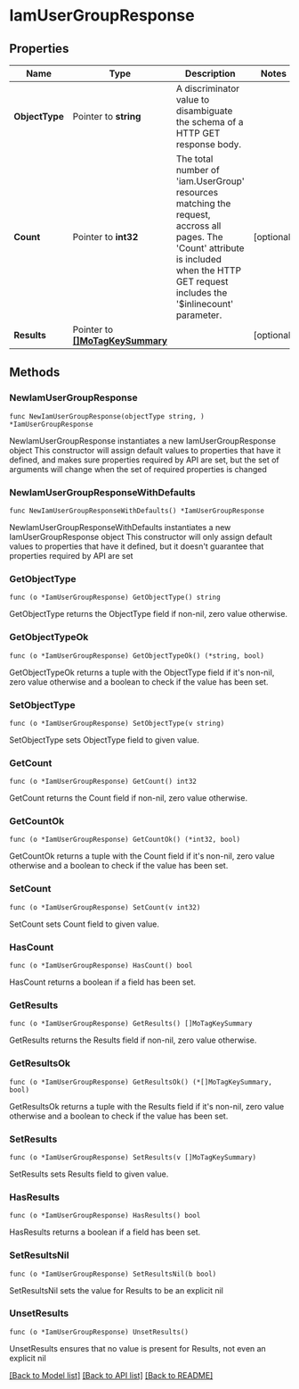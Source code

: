 # IamUserGroupResponse

## Properties

Name | Type | Description | Notes
------------ | ------------- | ------------- | -------------
**ObjectType** | Pointer to **string** | A discriminator value to disambiguate the schema of a HTTP GET response body. | 
**Count** | Pointer to **int32** | The total number of &#39;iam.UserGroup&#39; resources matching the request, accross all pages. The &#39;Count&#39; attribute is included when the HTTP GET request includes the &#39;$inlinecount&#39; parameter. | [optional] 
**Results** | Pointer to [**[]MoTagKeySummary**](MoTagKeySummary.md) |  | [optional] 

## Methods

### NewIamUserGroupResponse

`func NewIamUserGroupResponse(objectType string, ) *IamUserGroupResponse`

NewIamUserGroupResponse instantiates a new IamUserGroupResponse object
This constructor will assign default values to properties that have it defined,
and makes sure properties required by API are set, but the set of arguments
will change when the set of required properties is changed

### NewIamUserGroupResponseWithDefaults

`func NewIamUserGroupResponseWithDefaults() *IamUserGroupResponse`

NewIamUserGroupResponseWithDefaults instantiates a new IamUserGroupResponse object
This constructor will only assign default values to properties that have it defined,
but it doesn't guarantee that properties required by API are set

### GetObjectType

`func (o *IamUserGroupResponse) GetObjectType() string`

GetObjectType returns the ObjectType field if non-nil, zero value otherwise.

### GetObjectTypeOk

`func (o *IamUserGroupResponse) GetObjectTypeOk() (*string, bool)`

GetObjectTypeOk returns a tuple with the ObjectType field if it's non-nil, zero value otherwise
and a boolean to check if the value has been set.

### SetObjectType

`func (o *IamUserGroupResponse) SetObjectType(v string)`

SetObjectType sets ObjectType field to given value.


### GetCount

`func (o *IamUserGroupResponse) GetCount() int32`

GetCount returns the Count field if non-nil, zero value otherwise.

### GetCountOk

`func (o *IamUserGroupResponse) GetCountOk() (*int32, bool)`

GetCountOk returns a tuple with the Count field if it's non-nil, zero value otherwise
and a boolean to check if the value has been set.

### SetCount

`func (o *IamUserGroupResponse) SetCount(v int32)`

SetCount sets Count field to given value.

### HasCount

`func (o *IamUserGroupResponse) HasCount() bool`

HasCount returns a boolean if a field has been set.

### GetResults

`func (o *IamUserGroupResponse) GetResults() []MoTagKeySummary`

GetResults returns the Results field if non-nil, zero value otherwise.

### GetResultsOk

`func (o *IamUserGroupResponse) GetResultsOk() (*[]MoTagKeySummary, bool)`

GetResultsOk returns a tuple with the Results field if it's non-nil, zero value otherwise
and a boolean to check if the value has been set.

### SetResults

`func (o *IamUserGroupResponse) SetResults(v []MoTagKeySummary)`

SetResults sets Results field to given value.

### HasResults

`func (o *IamUserGroupResponse) HasResults() bool`

HasResults returns a boolean if a field has been set.

### SetResultsNil

`func (o *IamUserGroupResponse) SetResultsNil(b bool)`

 SetResultsNil sets the value for Results to be an explicit nil

### UnsetResults
`func (o *IamUserGroupResponse) UnsetResults()`

UnsetResults ensures that no value is present for Results, not even an explicit nil

[[Back to Model list]](../README.md#documentation-for-models) [[Back to API list]](../README.md#documentation-for-api-endpoints) [[Back to README]](../README.md)


